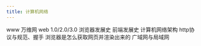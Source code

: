 ```yaml
---
title: 计算机网络
---
```


www 万维网
web 1.0/2.0/3.0
浏览器发展史
前端发展史
计算机网络架构
http协议与规范、握手
浏览器是怎么获取网页并渲染出来的
广域网与局域网